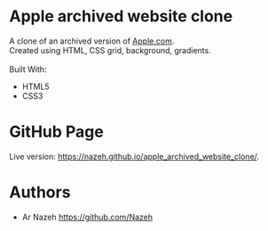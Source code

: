 # Apple archived website clone

A clone of an archived version of [Apple.com](https://web.archive.org/web/20140301004610/http://www.apple.com/).<br>
Created using HTML, CSS grid, background, gradients.
<br><br>
Built With:
* HTML5
* CSS3

# GitHub Page
Live version: https://nazeh.github.io/apple_archived_website_clone/.

# Authors
* Ar Nazeh https://github.com/Nazeh
